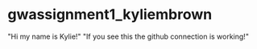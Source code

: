 # gwassignment1_kyliembrown
"Hi my name is Kylie!"
"If you see this the github connection is working!"